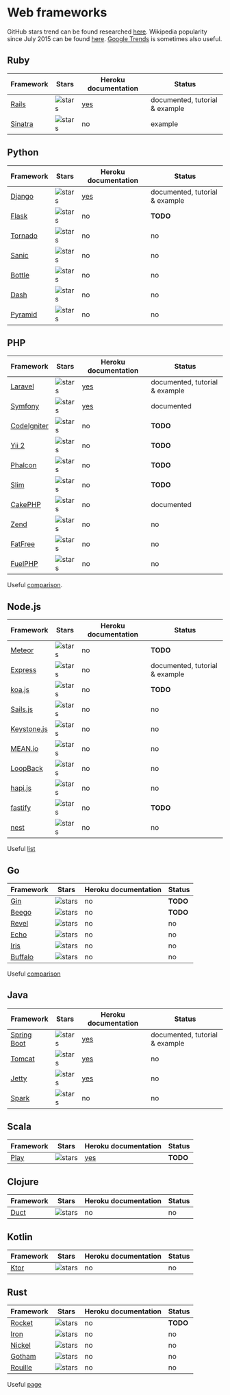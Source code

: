 # Web frameworks

GitHub stars trend can be found researched
[here](http://www.timqian.com/star-history/). Wikipedia popularity since July
2015 can be found [here](https://tools.wmflabs.org/pageviews/).
[Google Trends](https://trends.google.com/trends/) is sometimes also useful.

## Ruby

| Framework | Stars | Heroku documentation | Status |
| ---       | ---   | ---                  | ---    |
| [Rails](https://github.com/rails/rails) | ![stars](https://img.shields.io/github/stars/rails/rails.svg?style=social&maxAge=3600) | [yes](https://devcenter.heroku.com/categories/rails-support) | documented, tutorial & example |
| [Sinatra](https://github.com/sinatra/sinatra) | ![stars](https://img.shields.io/github/stars/sinatra/sinatra.svg?style=social&maxAge=3600) | no | example |

## Python

| Framework | Stars | Heroku documentation | Status |
| ---       | ---   | ---                  | ---    |
| [Django](https://github.com/django/django) | ![stars](https://img.shields.io/github/stars/django/django.svg?style=social&maxAge=3600) | [yes](https://devcenter.heroku.com/articles/deploying-python) | documented, tutorial & example |
| [Flask](https://github.com/pallets/flask) | ![stars](https://img.shields.io/github/stars/pallets/flask.svg?style=social&maxAge=3600) | no | **TODO** |
| [Tornado](https://github.com/tornadoweb/tornado) | ![stars](https://img.shields.io/github/stars/tornadoweb/tornado.svg?style=social&maxAge=3600) | no | no |
| [Sanic](https://github.com/channelcat/sanic) | ![stars](https://img.shields.io/github/stars/channelcat/sanic.svg?style=social&maxAge=3600) | no | no |
| [Bottle](https://github.com/bottlepy/bottle) | ![stars](https://img.shields.io/github/stars/bottlepy/bottle.svg?style=social&maxAge=3600) | no | no |
| [Dash](https://github.com/plotly/dash) | ![stars](https://img.shields.io/github/stars/plotly/dash.svg?style=social&maxAge=3600) | no | no |
| [Pyramid](https://github.com/Pylons/pyramid) | ![stars](https://img.shields.io/github/stars/Pylons/pyramid.svg?style=social&maxAge=3600) | no | no |

## PHP

| Framework | Stars | Heroku documentation | Status |
| ---       | ---   | ---                  | ---    |
| [Laravel](https://github.com/laravel/laravel) | ![stars](https://img.shields.io/github/stars/laravel/laravel.svg?style=social&maxAge=3600) | [yes](https://devcenter.heroku.com/articles/getting-started-with-laravel) | documented, tutorial & example |
| [Symfony](https://github.com/symfony/symfony) | ![stars](https://img.shields.io/github/stars/symfony/symfony.svg?style=social&maxAge=3600) | [yes](https://devcenter.heroku.com/articles/getting-started-with-symfony) | documented |
| [CodeIgniter](https://github.com/bcit-ci/CodeIgniter) | ![stars](https://img.shields.io/github/stars/bcit-ci/CodeIgniter.svg?style=social&maxAge=3600) | no | **TODO** |
| [Yii 2](https://github.com/yiisoft/yii2) | ![stars](https://img.shields.io/github/stars/yiisoft/yii2.svg?style=social&maxAge=3600) | no | **TODO** |
| [Phalcon](https://github.com/phalcon/cphalcon/) | ![stars](https://img.shields.io/github/stars/phalcon/cphalcon.svg?style=social&maxAge=3600) | no | **TODO** |
| [Slim](https://github.com/slimphp/Slim/) | ![stars](https://img.shields.io/github/stars/slimphp/Slim.svg?style=social&maxAge=3600) | no | **TODO** |
| [CakePHP](https://github.com/cakephp/cakephp) | ![stars](https://img.shields.io/github/stars/cakephp/cakephp.svg?style=social&maxAge=3600) | no | documented |
| [Zend](https://github.com/zendframework/zendframework) | ![stars](https://img.shields.io/github/stars/zendframework/zendframework.svg?style=social&maxAge=3600) | no | no |
| [FatFree](https://github.com/bcosca/fatfree/) | ![stars](https://img.shields.io/github/stars/bcosca/fatfree.svg?style=social&maxAge=3600) | no | no |
| [FuelPHP](https://github.com/fuel/fuel/) | ![stars](https://img.shields.io/github/stars/fuel/fuel.svg?style=social&maxAge=3600) | no | no |

Useful [comparison](https://coderseye.com/best-php-frameworks-for-web-developers/).

## Node.js

| Framework | Stars | Heroku documentation | Status |
| ---       | ---   | ---                  | ---    |
| [Meteor](https://github.com/meteor/meteor) | ![stars](https://img.shields.io/github/stars/meteor/meteor.svg?style=social&maxAge=3600) | no | **TODO** |
| [Express](https://github.com/expressjs/express) | ![stars](https://img.shields.io/github/stars/expressjs/express.svg?style=social&maxAge=3600) | no | documented, tutorial & example |
| [koa.js](https://github.com/koajs/koa) | ![stars](https://img.shields.io/github/stars/koajs/koa.svg?style=social&maxAge=3600) | no | **TODO** |
| [Sails.js](https://github.com/balderdashy/sails) | ![stars](https://img.shields.io/github/stars/balderdashy/sails.svg?style=social&maxAge=3600) | no | no |
| [Keystone.js](https://github.com/keystonejs/keystone) | ![stars](https://img.shields.io/github/stars/keystonejs/keystone.svg?style=social&maxAge=3600) | no | no |
| [MEAN.io](https://github.com/linnovate/mean) | ![stars](https://img.shields.io/github/stars/linnovate/mean.svg?style=social&maxAge=3600) | no | no |
| [LoopBack](https://github.com/strongloop/loopback) | ![stars](https://img.shields.io/github/stars/strongloop/loopback.svg?style=social&maxAge=3600) | no | no |
| [hapi.js](https://github.com/hapijs/hapi) | ![stars](https://img.shields.io/github/stars/hapijs/hapi.svg?style=social&maxAge=3600) | no | no |
| [fastify](https://github.com/fastify/fastify) | ![stars](https://img.shields.io/github/stars/fastify/fastify.svg?style=social&maxAge=3600) | no | **TODO** |
| [nest](https://github.com/nestjs/nest) | ![stars](https://img.shields.io/github/stars/nestjs/nest.svg?style=social&maxAge=3600) | no | no |

Useful [list](http://nodeframework.com/)

## Go

| Framework | Stars | Heroku documentation | Status |
| ---       | ---   | ---                  | ---    |
| [Gin](https://github.com/gin-gonic/gin) | ![stars](https://img.shields.io/github/stars/gin-gonic/gin.svg?style=social&maxAge=3600) | no | **TODO** |
| [Beego](https://github.com/astaxie/beego) | ![stars](https://img.shields.io/github/stars/astaxie/beego.svg?style=social&maxAge=3600) | no | **TODO** |
| [Revel](https://github.com/revel/revel) | ![stars](https://img.shields.io/github/stars/revel/revel.svg?style=social&maxAge=3600) | no | no |
| [Echo](https://github.com/labstack/echo) | ![stars](https://img.shields.io/github/stars/labstack/echo.svg?style=social&maxAge=3600) | no | no |
| [Iris](https://github.com/kataras/iris) | ![stars](https://img.shields.io/github/stars/kataras/iris.svg?style=social&maxAge=3600) | no | no |
| [Buffalo](https://github.com/gobuffalo/buffalo) | ![stars](https://img.shields.io/github/stars/gobuffalo/buffalo.svg?style=social&maxAge=3600) | no | no |

Useful [comparison](https://blog.usejournal.com/top-6-web-frameworks-for-go-as-of-2017-23270e059c4b)

## Java

| Framework | Stars | Heroku documentation | Status |
| ---       | ---   | ---                  | ---    |
| [Spring Boot](https://github.com/spring-projects/spring-boot) | ![stars](https://img.shields.io/github/stars/spring-projects/spring-boot.svg?style=social&maxAge=3600) | [yes](https://devcenter.heroku.com/articles/deploying-spring-boot-apps-to-heroku) | documented, tutorial & example |
| [Tomcat](https://github.com/apache/tomcat) | ![stars](https://img.shields.io/github/stars/apache/tomcat.svg?style=social&maxAge=3600) | [yes](https://devcenter.heroku.com/articles/java-webapp-runner) | no |
| [Jetty](https://github.com/eclipse/jetty.project) | ![stars](https://img.shields.io/github/stars/eclipse/jetty.project.svg?style=social&maxAge=3600) | [yes](https://devcenter.heroku.com/articles/deploy-a-java-web-application-that-launches-with-jetty-runner) | no |
| [Spark](https://github.com/perwendel/spark) | ![stars](https://img.shields.io/github/stars/perwendel/spark.svg?style=social&maxAge=3600) | no | no |


## Scala

| Framework | Stars | Heroku documentation | Status |
| ---       | ---   | ---                  | ---    |
| [Play](https://github.com/playframework/playframework) | ![stars](https://img.shields.io/github/stars/playframework/playframework.svg?style=social&maxAge=3600) | [yes](https://devcenter.heroku.com/categories/scala-support) | **TODO** |

## Clojure

| Framework | Stars | Heroku documentation | Status |
| ---       | ---   | ---                  | ---    |
| [Duct](https://github.com/duct-framework/duct) | ![stars](https://img.shields.io/github/stars/duct-framework/duct.svg?style=social&maxAge=3600) | no | no |

## Kotlin

| Framework | Stars | Heroku documentation | Status |
| ---       | ---   | ---                  | ---    |
| [Ktor](https://github.com/ktorio/ktor) | ![stars](https://img.shields.io/github/stars/ktorio/ktor.svg?style=social&maxAge=3600) | no | no |

## Rust

| Framework | Stars | Heroku documentation | Status |
| ---       | ---   | ---                  | ---    |
| [Rocket](https://github.com/SergioBenitez/Rocket) | ![stars](https://img.shields.io/github/stars/SergioBenitez/Rocket.svg?style=social&maxAge=3600) | no | **TODO** |
| [Iron](https://github.com/iron/iron) | ![stars](https://img.shields.io/github/stars/iron/iron.svg?style=social&maxAge=3600) | no | no |
| [Nickel](https://github.com/nickel-org/nickel.rs) | ![stars](https://img.shields.io/github/stars/nickel-org/nickel.rs.svg?style=social&maxAge=3600) | no | no |
| [Gotham](https://github.com/gotham-rs/gotham) | ![stars](https://img.shields.io/github/stars/gotham-rs/gotham.svg?style=social&maxAge=3600) | no | no |
| [Rouille](https://github.com/tomaka/rouille) | ![stars](https://img.shields.io/github/stars/tomaka/rouille.svg?style=social&maxAge=3600) | no | no |

Useful [page](http://www.arewewebyet.org/)
